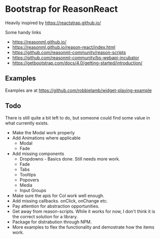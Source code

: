
# Bootstrap for ReasonReact

Heavily inspired by https://reactstrap.github.io/

Some handy links
* https://reasonml.github.io/
* https://reasonml.github.io/reason-react/index.html
* https://github.com/reasonml-community/reason-scripts
* https://github.com/reasonml-community/bs-webapi-incubator
* https://getbootstrap.com/docs/4.0/getting-started/introduction/

## Examples

Examples are at https://github.com/robbielamb/widget-playing-example

## Todo

There is still quite a bit left to do, but someone could find some value in what currently exists.
* Make the Modal work properly
* Add Animations where applicable
    * Modal
    * Fade
* Add missing components
    * Dropdowns - Basics done. Still needs more work.
    * Fade
    * Tabs
    * Tooltips
    * Popovers
    * Media
    * Input Groups
* Make sure the apis for Col work well enough.
* Add missing callbacks. onClick, onChange etc.
* Pay attention for abstraction opportunities.
* Get away from reason-scripts. While it works for now, I don't think it is the correct solution for a library.
* Package for distrabution through NPM.
* More examples to flex the functionality and demostrate how the items work.

